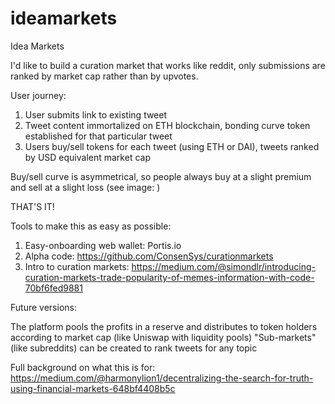 # ideamarkets
Idea Markets

I'd like to build a curation market that works like reddit, only submissions are ranked by market cap rather than by upvotes.

User journey:

1) User submits link to existing tweet
2) Tweet content immortalized on ETH blockchain, bonding curve token established for that particular tweet
3) Users buy/sell tokens for each tweet (using ETH or DAI), tweets ranked by USD equivalent market cap

Buy/sell curve is asymmetrical, so people always buy at a slight premium and sell at a slight loss (see image: )

THAT'S IT!

Tools to make this as easy as possible:
1. Easy-onboarding web wallet: Portis.io
2. Alpha code: https://github.com/ConsenSys/curationmarkets
3. Intro to curation markets: https://medium.com/@simondlr/introducing-curation-markets-trade-popularity-of-memes-information-with-code-70bf6fed9881


Future versions:

The platform pools the profits in a reserve and distributes to token holders according to market cap (like Uniswap with liquidity pools)
"Sub-markets" (like subreddits) can be created to rank tweets for any topic


Full background on what this is for: https://medium.com/@harmonylion1/decentralizing-the-search-for-truth-using-financial-markets-648bf4408b5c
